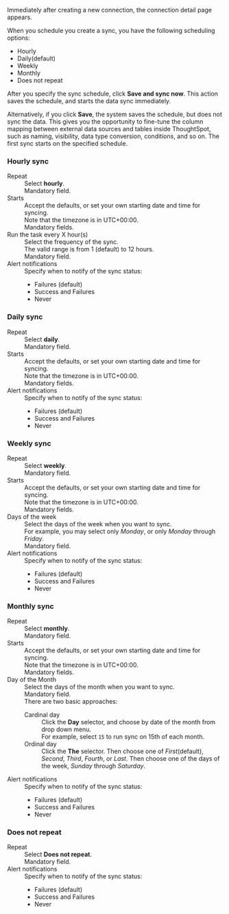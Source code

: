 Immediately after creating a new connection, the connection detail page appears.

When you schedule you create a sync, you have the following scheduling options:

- Hourly
- Daily(default)
- Weekly
- Monthly
- Does not repeat

After you specify the sync schedule, click **Save and sync now**. This action saves the schedule, and starts the data sync immediately.

Alternatively, if you click **Save**, the system saves the schedule, but does not sync the data. This gives you the opportunity to fine-tune the column mapping between external data sources and tables inside ThoughtSpot, such as naming, visibility, data type conversion, conditions, and so on. The first sync starts on the specified schedule.

### Hourly sync

<!--<details>
  <summary>See the elements of the <em>Hourly scheduling</em> screen</summary>
  <p>
    <img src="../../images/dataflow-schedule-hourly.png" alt="Schedule hourly sync" /></p>
</details>-->
<dl id="schedule-hourly">
  <dlentry id="schedule-hourly-repeat">
    <dt>Repeat</dt>
    <dd>Select <strong>hourly</strong>.
      <br/>Mandatory field.</dd></dlentry>
  <dlentry id="schedule-hourly-starts">
    <dt>Starts</dt>
    <dd>Accept the defaults, or set your own  starting date and time for syncing.
      <br/>Note that the timezone is in UTC+00:00.
      <br/>Mandatory fields.</dd></dlentry>
  <dlentry id="schedule-hourly-hour">
    <dt>Run the task every X hour(s)</dt>
    <dd>Select the frequency of the sync.
      <br/>The valid range is from 1 (default) to 12 hours.
      <br/>Mandatory field.</dd></dlentry>
  <dlentry id="schedule-hourly-alert-notifications">
    <dt>Alert notifications</dt>
    <dd>Specify when to notify of the sync status:<br/>
      <ul><li>Failures (default)</li><li>Success and Failures</li><li>Never</li></ul></dd></dlentry>
</dl>

### Daily sync

<!--<details>
  <summary>See the elements of the <em>Daily scheduling</em> screen</summary>
  <p>
    <img src="../../images/dataflow-schedule-daily.png" alt="Schedule daily sync" /></p>
</details>
-->
<dl id="schedule-daily">
  <dlentry id="schedule-daily-repeat">
    <dt>Repeat</dt>
    <dd>Select <strong>daily</strong>.
      <br/>Mandatory field.</dd></dlentry>
  <dlentry id="schedule-daily-starts">
    <dt>Starts</dt>
    <dd>Accept the defaults, or set your own  starting date and time for syncing.
      <br/>Note that the timezone is in UTC+00:00.
      <br/>Mandatory fields.</dd></dlentry>
  <dlentry id="schedule-daily-alert-notifications">
    <dt>Alert notifications</dt>
    <dd>Specify when to notify of the sync status:<br/>
      <ul><li>Failures (default)</li><li>Success and Failures</li><li>Never</li></ul></dd></dlentry>
</dl>

### Weekly sync

<!--<details>
  <summary>See the elements of the <em>Weekly scheduling</em> screen</summary>
  <p>
    <img src="../../images/dataflow-schedule-weekly.png" alt="Schedule weekly sync" /></p>
</details>
-->
<dl id="schedule-weekly">
  <dlentry id="schedule-weekly-repeat">
    <dt>Repeat</dt>
    <dd>Select <strong>weekly</strong>.
      <br/>Mandatory field.</dd></dlentry>
  <dlentry id="schedule-weekly-starts">
    <dt>Starts</dt>
    <dd>Accept the defaults, or set your own  starting date and time for syncing.
      <br/>Note that the timezone is in UTC+00:00.
      <br/>Mandatory fields.</dd></dlentry>
  <dlentry id="schedule-weekly-days">
    <dt>Days of the week</dt>
    <dd>Select the days of the week when you want to sync.
      <br/>For example, you may select only <em>Monday</em>, or only <em>Monday</em> through <em>Friday</em>.
      <br/>Mandatory field.</dd></dlentry>
  <dlentry id="schedule-weekly-alert-notifications">
    <dt>Alert notifications</dt>
    <dd>Specify when to notify of the sync status:<br/>
      <ul><li>Failures (default)</li><li>Success and Failures</li><li>Never</li></ul></dd></dlentry>
</dl>

### Monthly sync

<!-- <details>
  <summary>See the elements of the <em>Monthly scheduling</em> screen</summary>
  <p>
    <img src="../../images/dataflow-schedule-monthly.png" alt="Schedule monthly sync" /></p>
</details>
-->
<dl id="schedule-monthly">
  <dlentry id="schedule-monthly-repeat">
    <dt>Repeat</dt>
    <dd>Select <strong>monthly</strong>.
      <br/>Mandatory field.</dd></dlentry>
  <dlentry id="schedule-monthly-starts">
    <dt>Starts</dt>
    <dd>Accept the defaults, or set your own  starting date and time for syncing.
      <br/>Note that the timezone is in UTC+00:00.
      <br/>Mandatory fields.</dd></dlentry>
  <dlentry id="schedule-monthly-days">
    <dt>Day of the Month</dt>
    <dd>Select the days of the month when you want to sync.
      <br/>Mandatory field.
      <br/>There are two basic approaches:<br/>
      <dl>
        <dlentry>
          <dt>Cardinal day</dt>
          <dd>Click the <strong>Day</strong> selector, and choose by date of the month from drop down menu.
            <br/>For example, select <code>15</code> to run sync on 15th of each month.</dd></dlentry>
        <dlentry>
          <dt>Ordinal day</dt>   
          <dd>Click the <strong>The</strong> selector. Then choose one of <em>First</em>(default), <em>Second</em>, <em>Third</em>, <em>Fourth</em>, or <em>Last</em>. Then choose one of the days of the week, <em>Sunday</em> through <em>Saturday</em>.</dd></dlentry></dl>
         </dd></dlentry>
  <dlentry id="schedule-weekly-alert-notifications">
    <dt>Alert notifications</dt>
    <dd>Specify when to notify of the sync status:<br/>
      <ul><li>Failures (default)</li><li>Success and Failures</li><li>Never</li></ul></dd></dlentry>
</dl>

### Does not repeat

<!-- <details>
  <summary>See the elements of the <em>One-time scheduling</em> screen (does not repeat)</summary>
  <p>
    <img src="../../images/dataflow-schedule-no-repeat.png" alt="Schedule one-time sync" /></p>
</details>
-->
<dl id="schedule-no-repeat">
  <dlentry id="schedule-no-repeat">
    <dt>Repeat</dt>
    <dd>Select <strong>Does not repeat</strong>.
      <br/>Mandatory field.</dd></dlentry>
  <dlentry id="schedule-no-repeat-alert-notifications">
    <dt>Alert notifications</dt>
    <dd>Specify when to notify of the sync status:<br/>
      <ul><li>Failures (default)</li><li>Success and Failures</li><li>Never</li></ul></dd></dlentry>
</dl>
